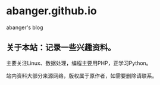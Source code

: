 # abanger.github.io  
abanger's blog

## 关于本站：记录一些兴趣资料。

主要关注Linux、数据处理，编程主要用PHP，正学习Python。

站内资料大部分来源网络，版权属于原作者，如需要删除请联系。
